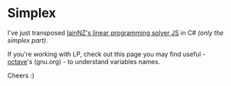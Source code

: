 Simplex
=======

I've just transposed [IainNZ's linear programming solver JS](https://github.com/IainNZ/SimplexJS) in C# _(only the simplex part)_.

If you're working with LP, check out this page you may find useful - [octave](http://www.gnu.org/software/octave/doc/interpreter/Linear-Programming.html)'s (gnu.org) - to understand variables names.

Cheers :)
